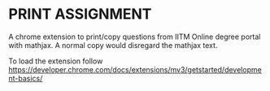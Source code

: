 # PRINT ASSIGNMENT
A chrome extension to print/copy questions from IITM Online degree portal with mathjax. A normal copy would disregard the mathjax text.

To load the extension follow <https://developer.chrome.com/docs/extensions/mv3/getstarted/development-basics/>
